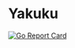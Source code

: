 # Yakuku

[![Go Report Card](https://goreportcard.com/badge/github.com/xackery/yakuku)](https://goreportcard.com/report/github.com/xackery/yakuku)
